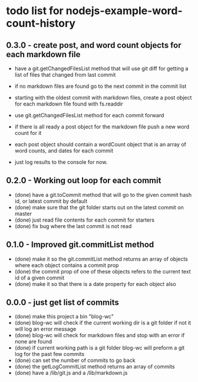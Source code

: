 # todo list for nodejs-example-word-count-history

## 0.3.0 - create post, and word count objects for each markdown file
* have a git.getChangedFilesList method that will use git diff for getting a list of files that changed from last commit
* if no markdown files are found go to the next commit in the commit list
* starting with the oldest commit with markdown files, create a post object for each markdown file found with fs.readdir
* use git.getChangedFilesList method for each commit forward

* if there is all ready a post object for the markdown file push a new word count for it
* each post object should contain a wordCount object that is an array of word counts, and dates for each commit
* just log results to the console for now.

## 0.2.0 - Working out loop for each commit
* (done) have a git.toCommit method that will go to the given commit hash id, or latest commit by default
* (done) make sure that the git folder starts out on the latest commit on master
* (done) just read file contents for each commit for starters
* (done) fix bug where the last commit is not read

## 0.1.0 - Improved git.commitList method
* (done) make it so the git.commitList method returns an array of objects where each object contains a commit prop
* (done) the commit prop of one of these objects refers to the current text id of a given commit
* (done) make it so that there is a date property for each object also

## 0.0.0 - just get list of commits
* (done) make this project a bin "blog-wc"
* (done) blog-wc will check if the current working dir is a git folder if not it will log an error message
* (done) blog-wc will check for markdown files and stop with an error if none are found
* (done) if current working path is a git folder blog-wc will preform a git log for the past few commits
* (done) can set the number of commits to go back
* (done) the getLogCommitList method returns an array of commits
* (done) have a /lib/git.js and a /lib/markdown.js